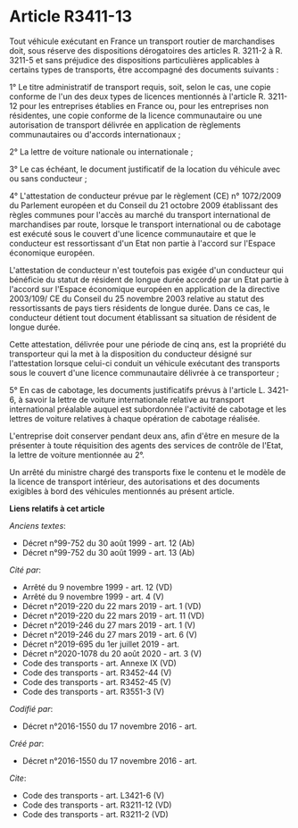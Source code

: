 # Article R3411-13

Tout véhicule exécutant en France un transport routier de marchandises doit, sous réserve des dispositions dérogatoires des
articles R. 3211-2 à R. 3211-5 et sans préjudice des dispositions particulières applicables à certains types de transports,
être accompagné des documents suivants : 

1° Le titre administratif de transport requis, soit, selon le cas, une copie conforme de l'un des deux types de licences
mentionnés à l'article R. 3211-12 pour les entreprises établies en France ou, pour les entreprises non résidentes, une copie
conforme de la licence communautaire ou une autorisation de transport délivrée en application de règlements communautaires ou
d'accords internationaux ; 

2° La lettre de voiture nationale ou internationale ; 

3° Le cas échéant, le document justificatif de la location du véhicule avec ou sans conducteur ; 

4° L'attestation de conducteur prévue par le règlement (CE) n° 1072/2009 du Parlement européen et du Conseil du 21 octobre
2009 établissant des règles communes pour l'accès au marché du transport international de marchandises par route, lorsque le
transport international ou de cabotage est exécuté sous le couvert d'une licence communautaire et que le conducteur est
ressortissant d'un Etat non partie à l'accord sur l'Espace économique européen. 

L'attestation de conducteur n'est toutefois pas exigée d'un conducteur qui bénéficie du statut de résident de longue durée
accordé par un Etat partie à l'accord sur l'Espace économique européen en application de la directive 2003/109/ CE du Conseil
du 25 novembre 2003 relative au statut des ressortissants de pays tiers résidents de longue durée. Dans ce cas, le conducteur
détient tout document établissant sa situation de résident de longue durée. 

Cette attestation, délivrée pour une période de cinq ans, est la propriété du transporteur qui la met à la disposition du
conducteur désigné sur l'attestation lorsque celui-ci conduit un véhicule exécutant des transports sous le couvert d'une
licence communautaire délivrée à ce transporteur ; 

5° En cas de cabotage, les documents justificatifs prévus à l'article L. 3421-6, à savoir la lettre de voiture internationale
relative au transport international préalable auquel est subordonnée l'activité de cabotage et les lettres de voiture
relatives à chaque opération de cabotage réalisée. 

L'entreprise doit conserver pendant deux ans, afin d'être en mesure de la présenter à toute réquisition des agents des
services de contrôle de l'Etat, la lettre de voiture mentionnée au 2°. 

Un arrêté du ministre chargé des transports fixe le contenu et le modèle de la licence de transport intérieur, des
autorisations et des documents exigibles à bord des véhicules mentionnés au présent article.

**Liens relatifs à cet article**

_Anciens textes_:

  - Décret n°99-752 du 30 août 1999 - art. 12 (Ab)
  - Décret n°99-752 du 30 août 1999 - art. 13 (Ab)

_Cité par_:

  - Arrêté du 9 novembre 1999 - art. 12 (VD)
  - Arrêté du 9 novembre 1999 - art. 4 (V)
  - Décret n°2019-220 du 22 mars 2019 - art. 1 (VD)
  - Décret n°2019-220 du 22 mars 2019 - art. 11 (VD)
  - Décret n°2019-246 du 27 mars 2019 - art. 1 (V)
  - Décret n°2019-246 du 27 mars 2019 - art. 6 (V)
  - Décret n°2019-695 du 1er juillet 2019 - art.
  - Décret n°2020-1078 du 20 août 2020 - art. 3 (V)
  - Code des transports - art. Annexe IX (VD)
  - Code des transports - art. R3452-44 (V)
  - Code des transports - art. R3452-45 (V)
  - Code des transports - art. R3551-3 (V)

_Codifié par_:

  - Décret n°2016-1550 du 17 novembre 2016 - art.

_Créé par_:

  - Décret n°2016-1550 du 17 novembre 2016 - art.

_Cite_:

  - Code des transports - art. L3421-6 (V)
  - Code des transports - art. R3211-12 (VD)
  - Code des transports - art. R3211-2 (VD)
